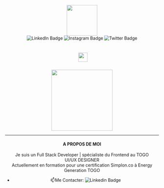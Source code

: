 
<!--
**Jfpignan/Jfpignan** is a ✨ _special_ ✨ repository because its `README.md` (this file) appears on your GitHub profile.

Here are some ideas to get you started:

- 🔭 I’m currently working on ...
- 🌱 I’m currently learning ...
- 👯 I’m looking to collaborate on ...
- 🤔 I’m looking for help with ...
- 💬 Ask me about ...
- 📫 How to reach me: ...
- 😄 Pronouns: ...
- ⚡ Fun fact: ...
-->

  <div id="header" align="center">
  <img src="https://media.giphy.com/media/fvx95jkua5th3YeThr/giphy.gif" width="100"/>
   </div><div id="badges">
  <div align="center"> 
    <img src="https://img.shields.io/badge/LinkedIn-blue?style=for-the-badge&logo=linkedin&logoColor=white" alt="LinkedIn Badge"/>
  <img src="https://img.shields.io/badge/Instagram-purple?style=for-the-badge&logo=instagram&logoColor=white" alt="Instagram Badge"/>
  <img src="https://img.shields.io/badge/Twitter-blue?style=for-the-badge&logo=twitter&logoColor=white" alt="Twitter Badge"/>
</div>
  </div>

<h1>
   <div align="center">
     <img src="https://komarev.com/ghpvc/?username=Jfpignan&style=flat-square&color=blue" alt=""/>
  <img src="https://giphy.com/gifs/transparent-hvRJCLFzcasrR4ia7z/fullscreen" width="30px"/>
      </div>
</h1>

 <div align="center">
     <img src="https://media.giphy.com/media/cDtdlPuIGC4UovtVyz/giphy.gif"  width="200px" alt=""/>

---

#### A PROPOS DE MOI 

  Je suis un Full Stack Developer | spécialiste du Frontend au TOGO <br>
  UI/UX DESIGNER <br>
  Actuellement en formation pour une certification Simplon.co à Energy Generation TOGO 
  
  - :mailbox:Me Contacter: ![Linkedin Badge](https://img.shields.io/badge/-Linkedin-blue?style=flat&logo=Linkedin&logoColor=white)
  
